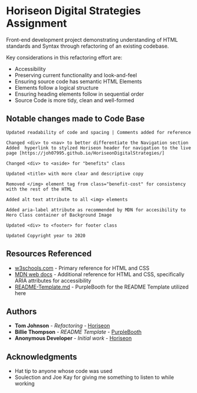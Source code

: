# Horiseon Digital Strategies Assignment

Front-end development project demonstrating understanding of HTML standards and Syntax through refactoring of an existing codebase. 

Key considerations in this refactoring effort are:
* Accessibility
* Preserving current functionality and look-and-feel
* Ensuring source code has semantic HTML Elements
* Elements follow a logical structure
* Ensuring heading elements follow in sequential order
* Source Code is more tidy, clean and well-formed 


## Notable changes made to Code Base
```
Updated readability of code and spacing | Comments added for reference

Changed <div> to <nav> to better differentiate the Navigation section
Added  hyperlink to stylzed Horiseon header for navigation to the live page [https://joh07995.github.io/HoriseonDigitalStrategies/]

Changed <div> to <aside> for "benefits" class

Updated <title> with more clear and descriptive copy

Removed </img> element tag from class="benefit-cost" for consistency with the rest of the HTML

Added alt text attribute to all <img> elements

Added aria-label attribute as recommended by MDN for accesibility to Hero Class container of Background Image

Updated <div> to <footer> for footer class

Updated Copyright year to 2020
```


## Resources Referenced

* [w3schools.com](https://www.w3schools.com/default.asp) - Primary reference for HTML and CSS
* [MDN web docs](https://developer.mozilla.org/en-US/docs/Web/Reference) - Additional reference for HTML and CSS, specifically ARIA attributes for accessibility
* [README-Template.md](https://gist.github.com/PurpleBooth/109311bb0361f32d87a2) - PurpleBooth for the README Template utilized here


## Authors

* **Tom Johnson** - *Refactoring* - [Horiseon](#)
* **Billie Thompson** - *README Template* - [PurpleBooth](https://github.com/PurpleBooth)
* **Anonymous Developer** - *Initial work* - [Horiseon](#)


## Acknowledgments

* Hat tip to anyone whose code was used
* Soulection and Joe Kay for giving me something to listen to while working

